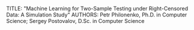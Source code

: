 TITLE: "Machine Learning for Two-Sample Testing under Right-Censored Data: A Simulation Study"
AUTHORS: Petr Philonenko, Ph.D. in Computer Science; Sergey Postovalov, D.Sc. in Computer Science
